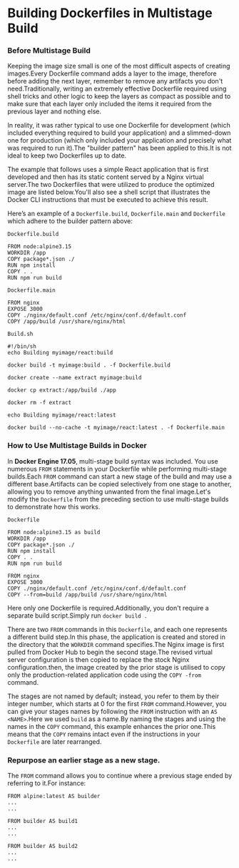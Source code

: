 
# Building Dockerfiles in Multistage Build

### Before Multistage Build

Keeping the image size small is one of the most difficult aspects of creating images.Every Dockerfile command adds a layer to the image, therefore before adding the next layer, remember to remove any artifacts you don't need.Traditionally, writing an extremely effective Dockerfile required using shell tricks and other logic to keep the layers as compact as possible and to make sure that each layer only included the items it required from the previous layer and nothing else.

In reality, it was rather typical to use one Dockerfile for development (which included everything required to build your application) and a slimmed-down one for production (which only included your application and precisely what was required to run it).The "builder pattern" has been applied to this.It is not ideal to keep two Dockerfiles up to date.

The example that follows uses a simple React application that is first developed and then has its static content served by a Nginx virtual server.The two Dockerfiles that were utilized to produce the optimized image are listed below.You'll also see a shell script that illustrates the Docker CLI instructions that must be executed to achieve this result.

Here’s an example of a `Dockerfile.build`, `Dockerfile.main` and `Dockerfile` which adhere to the builder pattern above:

`Dockerfile.build`

```
FROM node:alpine3.15
WORKDIR /app
COPY package*.json ./
RUN npm install
COPY . .
RUN npm run build
```

`Dockerfile.main`

```
FROM nginx
EXPOSE 3000
COPY ./nginx/default.conf /etc/nginx/conf.d/default.conf
COPY /app/build /usr/share/nginx/html
```

`Build.sh`

```
#!/bin/sh
echo Building myimage/react:build

docker build -t myimage:build . -f Dockerfile.build

docker create --name extract myimage:build

docker cp extract:/app/build ./app

docker rm -f extract

echo Building myimage/react:latest

docker build --no-cache -t myimage/react:latest . -f Dockerfile.main
```

### How to Use Multistage Builds in Docker 

In **Docker Engine 17.05**, multi-stage build syntax was included. You use numerous `FROM` statements in your Dockerfile while performing multi-stage builds.Each `FROM` command can start a new stage of the build and may use a different base.Artifacts can be copied selectively from one stage to another, allowing you to remove anything unwanted from the final image.Let's modify the `Dockerfile` from the preceding section to use multi-stage builds to demonstrate how this works. 

`Dockerfile`

```
FROM node:alpine3.15 as build
WORKDIR /app
COPY package*.json ./
RUN npm install
COPY . .
RUN npm run build

FROM nginx
EXPOSE 3000
COPY ./nginx/default.conf /etc/nginx/conf.d/default.conf
COPY --from=build /app/build /usr/share/nginx/html
```

Here only one Dockerfile is required.Additionally, you don't require a separate build script.Simply run `docker build .` 

There are two `FROM` commands in this `Dockerfile`, and each one represents a different build step.In this phase, the application is created and stored in the directory that the `WORKDIR` command specifies.The Nginx image is first pulled from Docker Hub to begin the second stage.The revised virtual server configuration is then copied to replace the stock Nginx configuration.then, the image created by the prior stage is utilised to copy only the production-related application code using the `COPY -from` command. 

The stages are not named by default; instead, you refer to them by their integer number, which starts at 0 for the first `FROM` command.However, you can give your stages names by following the `FROM` instruction with an `AS <NAME>`.Here we used `build` as a name.By naming the stages and using the names in the `COPY` command, this example enhances the prior one.This means that the `COPY` remains intact even if the instructions in your `Dockerfile` are later rearranged. 

### Repurpose an earlier stage as a new stage. 

The `FROM` command allows you to continue where a previous stage ended by referring to it.For instance: 
```
FROM alpine:latest AS builder
...
...

FROM builder AS build1
...
...

FROM builder AS build2
...
...
```


